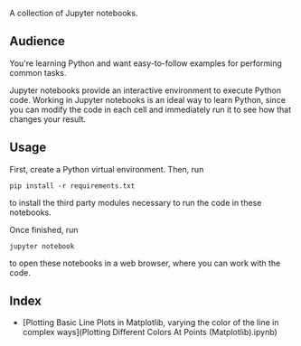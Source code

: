 A collection of Jupyter notebooks.

## Audience

You're learning Python and want easy-to-follow examples for performing common tasks.

Jupyter notebooks provide an interactive environment to execute Python code. Working in Jupyter notebooks is an ideal way to learn Python, since you can modify the code in each cell and immediately run it to see how that changes your result.

## Usage

First, create a Python virtual environment. Then, run

    pip install -r requirements.txt

to install the third party modules necessary to run the code in these notebooks.

Once finished, run

    jupyter notebook

to open these notebooks in a web browser, where you can work with the code.

## Index

* [Plotting Basic Line Plots in Matplotlib, varying the color of the line in complex ways](Plotting Different Colors At Points (Matplotlib).ipynb)
